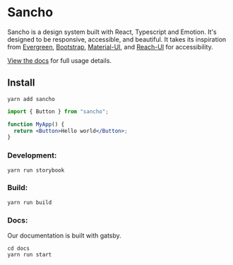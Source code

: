 # Sancho

Sancho is a design system built with React, Typescript and Emotion. It's designed to be responsive, accessible, and beautiful. It takes its inspiration from [Evergreen](https://evergreen.segment.com/), [Bootstrap](https://getbootstrap.com/), [Material-UI](https://material-ui.com/), and [Reach-UI](https://github.com/reach/reach-ui) for accessibility.

[View the docs](/coming-soon) for full usage details.

## Install

```
yarn add sancho
```

```jsx
import { Button } from "sancho";

function MyApp() {
  return <Button>Hello world</Button>;
}
```

### Development:

```
yarn run storybook
```

### Build:

```
yarn run build
```

### Docs:

Our documentation is built with gatsby.

```
cd docs
yarn run start
```